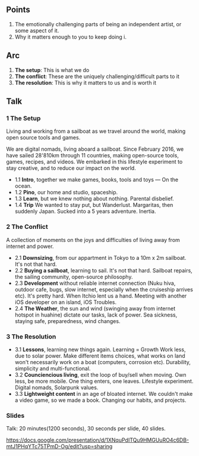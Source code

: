 
## Points 

1. The emotionally challenging parts of being an independent artist, or some aspect of it.
2. Why it matters enough to you to keep doing i.

## Arc

1. **The setup**: This is what we do
2. **The conflict**: These are the uniquely challenging/difficult parts to it
3. **The resolution**: This is why it matters to us and is worth it

## Talk

### 1 The Setup

Living and working from a sailboat as we travel around the world, making open source tools and games.

We are digital nomads, living aboard a sailboat. Since February 2016, we have sailed 28'810km through 11 countries, making open-source tools, games, recipes, and videos. We embarked in this lifestyle experiment to stay creative, and to reduce our impact on the world.

- 1.1 **Intro**, together we make games, books, tools and toys — On the ocean.
- 1.2 **Pino**, our home and studio, spaceship.
- 1.3 **Learn**, but we knew nothing about nothing. Parental disbelief.
- 1.4 **Trip** We wanted to stay put, but Wanderlust. Margaritas, then suddenly Japan. Sucked into a 5 years adventure. Inertia. 

### 2 The Conflict

A collection of moments on the joys and difficulties of living away from internet and power.

- 2.1 **Downsizing**, from our appartment in Tokyo to a 10m x 2m sailboat. It's not that hard.
- 2.2 **Buying a sailboat**, learning to sail. It's not that hard. Sailboat repairs, the sailing community, open-source philosophy.
- 2.3 **Development** without reliable internet connection (Nuku hiva, outdoor cafe, bugs, slow internet, especially when the cruiseship arrives etc). It's pretty hard. When Itchio lent us a hand. Meeting with another iOS developer on an island, iOS Troubles.
- 2.4 **The Weather**, the sun and wind (swinging away from internet hotspot in huahine) dictate our tasks, lack of power. Sea sickness, staying safe, preparedness, wind changes.

### 3 The Resolution

- 3.1 **Lessons**, learning new things again. Learning = Growth Work less, due to solar power. Make different items choices, what works on land won't necessarily work on a boat (computers, corrosion etc). Durability, simplicity and multi-functional.
- 3.2 **Counciencious living**, exit the loop of buy/sell when moving. Own less, be more mobile. One thing enters, one leaves. Lifestyle experiment. Digital nomads, Solarpunk values.
- 3.3 **Lightweight content** in an age of bloated internet. We couldn't make a video game, so we made a book. Changing our habits, and projects.

### Slides

Talk: 20 minutes(1200 seconds), 30 seconds per slide, 40 slides.

https://docs.google.com/presentation/d/1XNquPdITQu9HMGUuRO4c6DB-mtJ1PHqYTc75TPmD-Og/edit?usp=sharing


